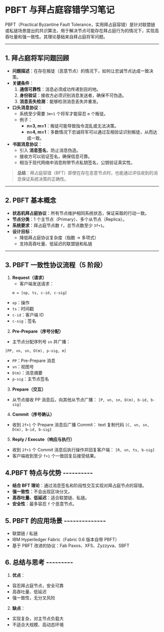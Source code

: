 # PBFT 与拜占庭容错学习笔记

PBFT（Practical Byzantine Fault Tolerance，实用拜占庭容错）是针对联盟链或私链场景提出的共识算法，用于解决节点可能存在拜占庭行为的情况下，实现高吞吐量和强一致性。其理论基础来自拜占庭将军问题。

---

## 1. 拜占庭将军问题回顾

- **问题描述**：在存在叛徒（恶意节点）的情况下，如何让忠诚节点达成一致决策。
- **关键条件**：
  1. **通信可靠性**：消息必须成功传递到目的地。
  2. **身份验证**：接收方必须识别消息发送者，确保不可伪造。
  3. **消息丢失检测**：能够检测消息丢失并重发。
- **口头消息协议**：
  - 系统至少需要 `3m+1` 个将军才能容忍 `m` 个叛徒。
  - 例子：
    - **n=3, m=1**：叛徒可能导致指令混乱或无法决策。
    - **n=4, m=1**：多数情况下忠诚将军可以通过互相验证识别叛徒，从而达成一致。
- **书面消息协议**：
  - 引入 **消息签名**，防止消息伪造。
  - 接收方可以验证签名，确保信息可靠。
  - 相当于现代网络中消息附带节点私钥签名，公钥验证真实性。

> **总结**：拜占庭容错（BFT）即使在存在恶意节点时，也能通过评估收到的消息保证系统决策的正确性。

---

## 2. PBFT 基本概念

- **状态机拜占庭协议**：所有节点维护相同系统状态，保证采取的行动一致。
- **节点分类**：1 个主节点（Primary）、多个从节点（Replica）。
- **系统要求**：拜占庭节点数 `f`，总节点数至少 `3f+1`。
- **设计目标**：
  - 降低拜占庭协议复杂度（指数 → 多项式）
  - 支持高吞吐量、低延迟的联盟链和私链

---

## 3. PBFT 一致性协议流程（5 阶段）

1. **Request（请求）**  
   - 客户端发送请求：
   ```text
   m = [op, ts, c-id, c-sig]
   ```
* `op`：操作 
* `ts`：时间戳 
* `c-id`：客户端 ID 
* `c-sig`：签名

2. **Pre-Prepare（序号分配）** 
* 主节点分配序列号 `sn` 并广播：
```text
[PP, vn, sn, D(m), p-sig, m]
```
* `PP`：Pre-Prepare 消息 
* `vn`：视图号 
* `D(m)`：消息摘要 
* `p-sig`：主节点签名

3. **Prepare（交互）** 
* 从节点接收 PP 消息后，向其他从节点广播： 
 `[P, vn, sn, D(m), b-id, b-sig]` 

4. **Commit（序号确认）** 
 * 收到 `2f+1` 个 Prepare 消息后广播 Commit： text 复制代码 
 `[C, vn, sn, D(m), b-id, b-sig]` 

5. **Reply / Execute（响应与执行）** 
 * 收到 `2f+1` 个 Commit 消息后执行操作并回复客户端：
 `[R, vn, ts, b-sig]` 
 * 客户端收到至少 `f+1` 个一致回复后接受结果。

 ## 4.PBFT 特点与优势 ---------- 
 * **结合 BFT 理论**：通过消息签名和阶段性交互实现对拜占庭节点的容错。 
 * **强一致性**：不会出现区块分叉。 
 * **高吞吐量、低延迟**：适合联盟链、私链。 
 * **安全性**：最多容忍 `f` 个恶意节点。

## 5. PBFT 的应用场景 -------------- 
 * 联盟链 / 私链 
 * IBM Hyperledger Fabric（Fabric 0.6 版本自带 PBFT） 
 * 基于 PBFT 改进的协议：Fab Paxos、XFS、Zyzzyva、SBFT

 ## 6. 总结与思考 --------- 
 1. **优点**： 
 * 容忍拜占庭节点，安全可靠 
 * 高吞吐量、低延迟 
 * 强一致性，无分叉风险 
 2. **缺点**： 
 * 实现复杂，对主节点负载大 
 * 不适合大规模、高动态环境